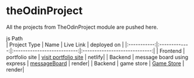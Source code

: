 # theOdinProject
All the projects from TheOdinProject  module are pushed here.

 js Path  
| Project Type | Name           | Live Link                       | deployed on |
|:-----------:|:-------------:|:---------------------------:|:-----------------------------:|
| Frontend    | portfolio site | [visit portfolio site](https://umerislam.codes) | netlify|
| Backend     | message board using express     | [messageBoard](https://odin-message-board-095r.onrender.com/) | render|
| Backend     | game store     | [Game Store](https://theodinproject-m0r8.onrender.com/
) | render|

<!-- | Frontend    | E-Commerce UI  | [GitHub](https://github.com/user/ecommerce-ui) | -->


<!-- | Project Type | Name           | Link                        | -->
<!-- |:-----------:|:-------------:|:---------------------------:| -->
<!-- | Backend     | Auth Service   | [GitHub](https://github.com/user/auth-service) | -->

